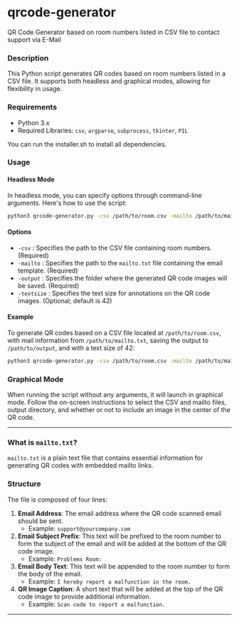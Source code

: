 # qrcode-generator
QR Code Generator based on room numbers listed in CSV file to contact support via E-Mail

### Description
This Python script generates QR codes based on room numbers listed in a CSV file. It supports both headless and graphical modes, allowing for flexibility in usage.

### Requirements
- Python 3.x
- Required Libraries: `csv`, `argparse`, `subprocess`, `tkinter`, `PIL`

You can run the installer.sh to install all dependencies.

### Usage
#### Headless Mode
In headless mode, you can specify options through command-line arguments. Here's how to use the script:

```bash
python3 qrcode-generator.py -csv /path/to/room.csv -mailto /path/to/mailto.txt -output /path/to/output
```

#### Options
- `-csv` : Specifies the path to the CSV file containing room numbers. (Required)
- `-mailto` : Specifies the path to the `mailto.txt` file containing the email template. (Required)
- `-output` : Specifies the folder where the generated QR code images will be saved. (Required)
- `-textsize` : Specifies the text size for annotations on the QR code images. (Optional; default is 42)

#### Example
To generate QR codes based on a CSV file located at `/path/to/room.csv`, with mail information from `/path/to/mailto.txt`, saving the output to `/path/to/output`, and with a text size of 42:

```bash
python3 qrcode-generator.py -csv /path/to/room.csv -mailto /path/to/mailto.txt -output /path/to/output -textsize 32
```

### Graphical Mode
When running the script without any arguments, it will launch in graphical mode. Follow the on-screen instructions to select the CSV and mailto files, output directory, and whether or not to include an image in the center of the QR code.

---

### What is `mailto.txt`?

`mailto.txt` is a plain text file that contains essential information for generating QR codes with embedded mailto links.

### Structure

The file is composed of four lines:

1. **Email Address**: The email address where the QR code scanned email should be sent.
   - Example: `support@yourcompany.com`
2. **Email Subject Prefix**: This text will be prefixed to the room number to form the subject of the email and will be added at the bottom of the QR code image.
   - Example: `Problems Room:`
3. **Email Body Text**: This text will be appended to the room number to form the body of the email.
   - Example: `I hereby report a malfunction in the room.`
4. **QR Image Caption**: A short text that will be added at the top of the QR code image to provide additional information.
   - Example: `Scan code to report a malfunction.`
  
---
